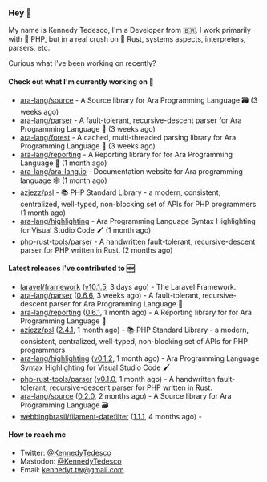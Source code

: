 ### Hey 👋

My name is Kennedy Tedesco, I'm a Developer from 🇧🇷. I work primarily with 🐘 PHP, but in a real crush on 🦀 Rust, systems aspects, interpreters, parsers, etc.

Curious what I've been working on recently?

#### Check out what I'm currently working on 🚀


- [ara-lang/source](https://github.com/ara-lang/source) - A Source library for Ara Programming Language 🗃 (3 weeks ago)
- [ara-lang/parser](https://github.com/ara-lang/parser) - A fault-tolerant, recursive-descent parser for Ara Programming Language 🌲 (3 weeks ago)
- [ara-lang/forest](https://github.com/ara-lang/forest) - A cached, multi-threaded parsing library for Ara Programming Language 🍃 (3 weeks ago)
- [ara-lang/reporting](https://github.com/ara-lang/reporting) - A Reporting library for for Ara Programming Language 📃 (1 month ago)
- [ara-lang/ara-lang.io](https://github.com/ara-lang/ara-lang.io) - Documentation website for Ara programming language 🕸 (1 month ago)
- [azjezz/psl](https://github.com/azjezz/psl) - 📚 PHP Standard Library - a modern, consistent, centralized, well-typed, non-blocking set of APIs for PHP programmers (1 month ago)
- [ara-lang/highlighting](https://github.com/ara-lang/highlighting) - Ara Programming Language Syntax Highlighting for Visual Studio Code 🖌 (1 month ago)
- [php-rust-tools/parser](https://github.com/php-rust-tools/parser) - A handwritten fault-tolerant, recursive-descent parser for PHP written in Rust. (2 months ago)

#### Latest releases I've contributed to 🆕


- [laravel/framework](https://github.com/laravel/framework) ([v10.1.5](https://github.com/laravel/framework/releases/tag/v10.1.5), 3 days ago) - The Laravel Framework.
- [ara-lang/parser](https://github.com/ara-lang/parser) ([0.6.6](https://github.com/ara-lang/parser/releases/tag/0.6.6), 3 weeks ago) - A fault-tolerant, recursive-descent parser for Ara Programming Language 🌲
- [ara-lang/reporting](https://github.com/ara-lang/reporting) ([0.6.1](https://github.com/ara-lang/reporting/releases/tag/0.6.1), 1 month ago) - A Reporting library for for Ara Programming Language 📃
- [azjezz/psl](https://github.com/azjezz/psl) ([2.4.1](https://github.com/azjezz/psl/releases/tag/2.4.1), 1 month ago) - 📚 PHP Standard Library - a modern, consistent, centralized, well-typed, non-blocking set of APIs for PHP programmers
- [ara-lang/highlighting](https://github.com/ara-lang/highlighting) ([v0.1.2](https://github.com/ara-lang/highlighting/releases/tag/v0.1.2), 1 month ago) - Ara Programming Language Syntax Highlighting for Visual Studio Code 🖌
- [php-rust-tools/parser](https://github.com/php-rust-tools/parser) ([v0.1.0](https://github.com/php-rust-tools/parser/releases/tag/v0.1.0), 1 month ago) - A handwritten fault-tolerant, recursive-descent parser for PHP written in Rust.
- [ara-lang/source](https://github.com/ara-lang/source) ([0.2.0](https://github.com/ara-lang/source/releases/tag/0.2.0), 2 months ago) - A Source library for Ara Programming Language 🗃
- [webbingbrasil/filament-datefilter](https://github.com/webbingbrasil/filament-datefilter) ([1.1.1](https://github.com/webbingbrasil/filament-datefilter/releases/tag/1.1.1), 4 months ago) - 

#### How to reach me

- Twitter: [@KennedyTedesco](https://twitter.com/KennedyTedesco)
- Mastodon: [@KennedyTedesco](https://fosstodon.org/@KennedyTedesco)
- Email: [kennedyt.tw@gmail.com](mailto://kennedyt.tw@gmail.com)
